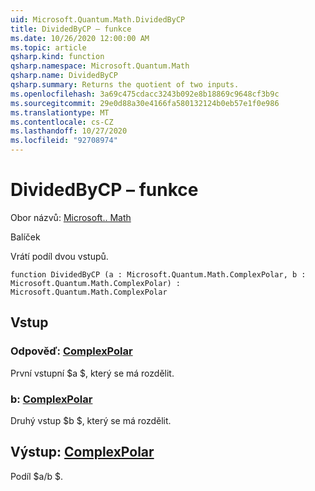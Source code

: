 ```yaml
---
uid: Microsoft.Quantum.Math.DividedByCP
title: DividedByCP – funkce
ms.date: 10/26/2020 12:00:00 AM
ms.topic: article
qsharp.kind: function
qsharp.namespace: Microsoft.Quantum.Math
qsharp.name: DividedByCP
qsharp.summary: Returns the quotient of two inputs.
ms.openlocfilehash: 3a69c475cdacc3243b092e8b18869c9648cf3b9c
ms.sourcegitcommit: 29e0d88a30e4166fa580132124b0eb57e1f0e986
ms.translationtype: MT
ms.contentlocale: cs-CZ
ms.lasthandoff: 10/27/2020
ms.locfileid: "92708974"
---
```

# <a name="dividedbycp-function"></a>DividedByCP – funkce

Obor názvů: [Microsoft.. Math](xref:Microsoft.Quantum.Math)

Balíček [](https://nuget.org/packages/)


Vrátí podíl dvou vstupů.

```qsharp
function DividedByCP (a : Microsoft.Quantum.Math.ComplexPolar, b : Microsoft.Quantum.Math.ComplexPolar) : Microsoft.Quantum.Math.ComplexPolar
```


## <a name="input"></a>Vstup

### <a name="a--complexpolar"></a>Odpověď: [ComplexPolar](xref:Microsoft.Quantum.Math.ComplexPolar)

První vstupní $a $, který se má rozdělit.


### <a name="b--complexpolar"></a>b: [ComplexPolar](xref:Microsoft.Quantum.Math.ComplexPolar)

Druhý vstup $b $, který se má rozdělit.



## <a name="output--complexpolar"></a>Výstup: [ComplexPolar](xref:Microsoft.Quantum.Math.ComplexPolar)

Podíl $a/b $.
